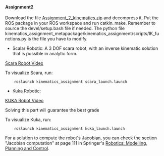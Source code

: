 #### Assignment2

Download the file [Assignment_2_kinematics.zip](https://drive.google.com/file/d/1rWtw5aCTehons2TRChDsdTaCBcaOQ-0q/view?usp=sharing) and decompress it. Put the ROS package in your ROS workspace and run catkin_make. Remember to source the devel/setup.bash file if needed. The python file kinematics_assignment_metapackage/kinematics_assignment/scripts/IK_functions.py is the file you have to modify.

* Scalar Robotic:
A 3 DOF scara robot, with an inverse kinematic solution that is possible in analytic form.

[Scara Robot Video](https://youtu.be/rsxZDhXIY-Q)

To visualize Scara, run: 

        roslaunch kinematics_assignment scara_launch.launch

* Kuka Robotic:

[KUKA Robot Video](https://youtu.be/A-MGo2cvHNs)

Solving this part will guarantee the best grade 

To visualize Kuka, run: 

        roslaunch kinematics_assignment kuka_launch.launch

For a solution to compute the robot's Jacobian, you can check the section "Jacobian computation" at page 111 in Springer's [Robotics: Modelling, Planning and Control](https://link.springer.com/book/10.1007%2F978-1-84628-642-1). 
